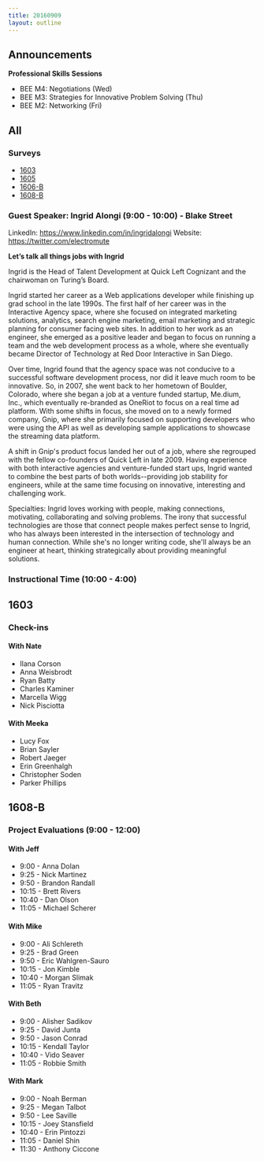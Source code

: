 ```yaml
---
title: 20160909
layout: outline
---
```


## Announcements
**Professional Skills Sessions**

* BEE M4: Negotiations (Wed)
* BEE M3: Strategies for Innovative Problem Solving (Thu)
* BEE M2: Networking (Fri)

## All

### Surveys

* [1603]()
* [1605]()
* [1606-B]()
* [1608-B]()

### Guest Speaker: Ingrid Alongi (9:00 - 10:00) - Blake Street
LinkedIn: https://www.linkedin.com/in/ingridalongi
Website: https://twitter.com/electromute

**Let’s talk all things jobs with Ingrid**

Ingrid is the Head of Talent Development at Quick Left Cognizant and the chairwoman on Turing’s Board.

Ingrid started her career as a Web applications developer while finishing up grad school in the late 1990s. The first half of her career was in the Interactive Agency space, where she focused on integrated marketing solutions, analytics, search engine marketing, email marketing and strategic planning for consumer facing web sites. In addition to her work as an engineer, she emerged as a positive leader and began to focus on running a team and the web development process as a whole, where she eventually became Director of Technology at Red Door Interactive in San Diego.

Over time, Ingrid found that the agency space was not conducive to a successful software development process, nor did it leave much room to be innovative. So, in 2007, she went back to her hometown of Boulder, Colorado, where she began a job at a venture funded startup, Me.dium, Inc., which eventually re-branded as OneRiot to focus on a real time ad platform. With some shifts in focus, she moved on to a newly formed company, Gnip, where she primarily focused on supporting developers who were using the API as well as developing sample applications to showcase the streaming data platform.

A shift in Gnip's product focus landed her out of a job, where she regrouped with the fellow co-founders of Quick Left in late 2009. Having experience with both interactive agencies and venture-funded start ups, Ingrid wanted to combine the best parts of both worlds--providing job stability for engineers, while at the same time focusing on innovative, interesting and challenging work.

Specialties: Ingrid loves working with people, making connections, motivating, collaborating and solving problems. The irony that successful technologies are those that connect people makes perfect sense to Ingrid, who has always been interested in the intersection of technology and human connection. While she's no longer writing code, she'll always be an engineer at heart, thinking strategically about providing meaningful solutions.

### Instructional Time (10:00 - 4:00)

## 1603

### Check-ins

#### With Nate

- Ilana Corson
- Anna Weisbrodt
- Ryan Batty
- Charles Kaminer
- Marcella Wigg
- Nick Pisciotta

#### With Meeka

- Lucy Fox
- Brian Sayler
- Robert Jaeger
- Erin Greenhalgh
- Christopher Soden
- Parker Phillips

## 1608-B

### Project Evaluations (9:00 - 12:00)

#### With Jeff
* 9:00  - Anna Dolan
* 9:25  - Nick Martinez
* 9:50  - Brandon Randall
* 10:15 - Brett Rivers
* 10:40 - Dan Olson
* 11:05 - Michael Scherer

#### With Mike
* 9:00  - Ali Schlereth
* 9:25  - Brad Green
* 9:50  - Eric Wahlgren-Sauro
* 10:15 - Jon Kimble
* 10:40 - Morgan Slimak
* 11:05 - Ryan Travitz

#### With Beth
* 9:00  - Alisher Sadikov
* 9:25  - David Junta
* 9:50  - Jason Conrad
* 10:15 - Kendall Taylor
* 10:40 - Vido Seaver
* 11:05 - Robbie Smith

#### With Mark
* 9:00  - Noah Berman
* 9:25  - Megan Talbot
* 9:50  - Lee Saville
* 10:15 - Joey Stansfield
* 10:40 - Erin Pintozzi
* 11:05 - Daniel Shin
* 11:30 - Anthony Ciccone
